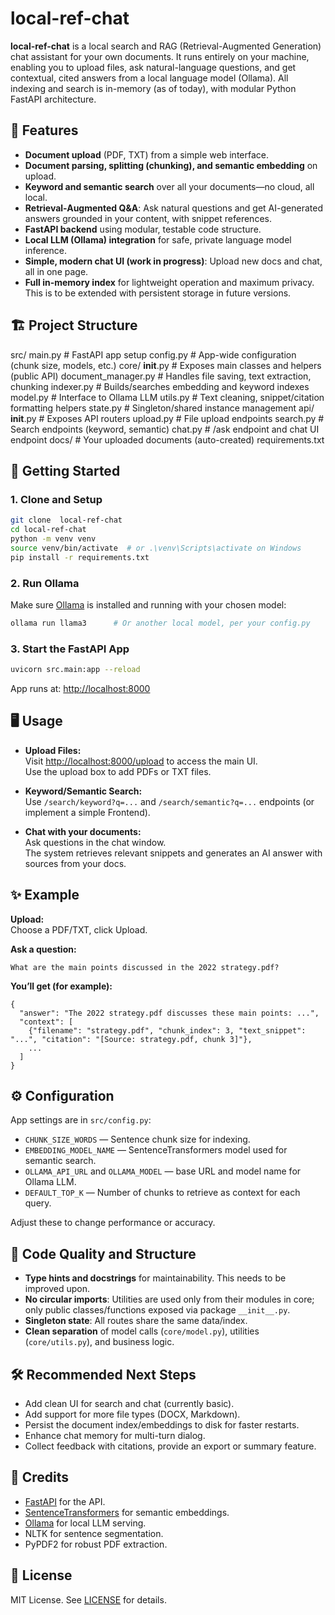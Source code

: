 # local-ref-chat

**local-ref-chat** is a local search and RAG (Retrieval-Augmented Generation) chat assistant for your own documents. It runs entirely on your machine, enabling you to upload files, ask natural-language questions, and get contextual, cited answers from a local language model (Ollama). All indexing and search is in-memory (as of today), with modular Python FastAPI architecture.

## 🚩 Features

- **Document upload** (PDF, TXT) from a simple web interface.
- **Document parsing, splitting (chunking), and semantic embedding** on upload.
- **Keyword and semantic search** over all your documents—no cloud, all local.
- **Retrieval-Augmented Q&A**: Ask natural questions and get AI-generated answers grounded in your content, with snippet references.
- **FastAPI backend** using modular, testable code structure.
- **Local LLM (Ollama) integration** for safe, private language model inference.
- **Simple, modern chat UI (work in progress)**: Upload new docs and chat, all in one page.
- **Full in-memory index** for lightweight operation and maximum privacy. This is to be extended with persistent storage in future versions.

## 🏗️ Project Structure


src/
  main.py              # FastAPI app setup
  config.py            # App-wide configuration (chunk size, models, etc.)
  core/
    __init__.py        # Exposes main classes and helpers (public API)
    document_manager.py  # Handles file saving, text extraction, chunking
    indexer.py           # Builds/searches embedding and keyword indexes
    model.py             # Interface to Ollama LLM
    utils.py             # Text cleaning, snippet/citation formatting helpers
    state.py             # Singleton/shared instance management
  api/
    __init__.py         # Exposes API routers
    upload.py           # File upload endpoints
    search.py           # Search endpoints (keyword, semantic)
    chat.py             # /ask endpoint and chat UI endpoint
docs/                  # Your uploaded documents (auto-created)
requirements.txt


## 🚀 Getting Started

### 1. Clone and Setup

```bash
git clone  local-ref-chat
cd local-ref-chat
python -m venv venv
source venv/bin/activate  # or .\venv\Scripts\activate on Windows
pip install -r requirements.txt
```

### 2. Run Ollama

Make sure [Ollama](https://ollama.com/) is installed and running with your chosen model:

```bash
ollama run llama3      # Or another local model, per your config.py
```

### 3. Start the FastAPI App

```bash
uvicorn src.main:app --reload
```

App runs at: [http://localhost:8000](http://localhost:8000)

## 🖥️ Usage

- **Upload Files:**  
  Visit [http://localhost:8000/upload](http://localhost:8000/upload) to access the main UI.  
  Use the upload box to add PDFs or TXT files.

- **Keyword/Semantic Search:**  
  Use `/search/keyword?q=...` and `/search/semantic?q=...` endpoints (or implement a simple Frontend).

- **Chat with your documents:**  
  Ask questions in the chat window.  
  The system retrieves relevant snippets and generates an AI answer with sources from your docs.

## ✨ Example

**Upload:**  
Choose a PDF/TXT, click Upload.

**Ask a question:**  
```
What are the main points discussed in the 2022 strategy.pdf?
```

**You’ll get (for example):**
```
{
  "answer": "The 2022 strategy.pdf discusses these main points: ...",
  "context": [
    {"filename": "strategy.pdf", "chunk_index": 3, "text_snippet": "...", "citation": "[Source: strategy.pdf, chunk 3]"},
    ...
  ]
}
```

## ⚙️ Configuration

App settings are in `src/config.py`:

- `CHUNK_SIZE_WORDS` — Sentence chunk size for indexing.
- `EMBEDDING_MODEL_NAME` — SentenceTransformers model used for semantic search.
- `OLLAMA_API_URL` and `OLLAMA_MODEL` — base URL and model name for Ollama LLM.
- `DEFAULT_TOP_K` — Number of chunks to retrieve as context for each query.

Adjust these to change performance or accuracy.

## 🧩 Code Quality and Structure

- **Type hints and docstrings** for maintainability. This needs to be improved upon.
- **No circular imports**: Utilities are used only from their modules in core; only public classes/functions exposed via package `__init__.py`.
- **Singleton state**: All routes share the same data/index.
- **Clean separation** of model calls (`core/model.py`), utilities (`core/utils.py`), and business logic.

## 🛠️ Recommended Next Steps

- Add clean UI for search and chat (currently basic).
- Add support for more file types (DOCX, Markdown).
- Persist the document index/embeddings to disk for faster restarts.
- Enhance chat memory for multi-turn dialog.
- Collect feedback with citations, provide an export or summary feature.

## 🤝 Credits

- [FastAPI](https://fastapi.tiangolo.com/) for the API.
- [SentenceTransformers](https://www.sbert.net/) for semantic embeddings.
- [Ollama](https://ollama.com/) for local LLM serving.
- NLTK for sentence segmentation.
- PyPDF2 for robust PDF extraction.

## 📝 License

MIT License. See [LICENSE](LICENSE) for details.